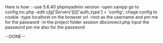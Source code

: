 Here is how : 
-use 5.6.40 phpmyadmin version
-open xampp go to config.inc.php
-edit $cfg['Servers'][$i]['auth_type'] = 'config'; chage config to cookie
-type localhost on the browser url 
-root as the username and pm me for the password
-in the project folder session dbconnect.php  input the password pm me also for the password

--DONE--











